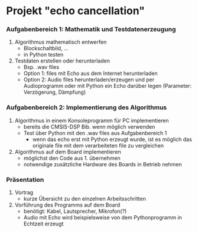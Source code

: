 # Projekt "echo cancellation"


### Aufgabenbereich 1: Mathematik und Testdatenerzeugung

1. Algorithmus mathematisch entwerfen
    - Blockschaltbild, ...
    - in Python testen
2. Testdaten erstellen oder herunterladen
    - Bsp. .wav files
    - Option 1: files mit Echo aus dem Internet herunterladen
    - Option 2: Audio files herunterladen/erzeugen und per Audioprogramm oder mit Python ein Echo darüber legen (Parameter: Verzögerung, Dämpfung)



### Aufgabenbereich 2: Implementierung des Algorithmus

1. Algorithmus in einem Konsoleprogramm für PC implementieren
    - bereits die CMSIS-DSP Bib. wenn möglich verwenden
    - Test über Python mit den .wav files aus Aufgabenbereich 1 
        - wenn das echo erst mit Python erzeugt wurde, ist es möglich das originale file mit dem verarbeiteten file zu vergleichen
2. Algorithmus auf dem Board implementieren
    - möglichst den Code aus 1. übernehmen
    - notwendige zusätzliche Hardware des Boards in Betrieb nehmen



### Präsentation

1. Vortrag
    - kurze Übersicht zu den einzelnen Arbeitsschritten
2. Vorführung des Programms auf dem Board
    - benötigt: Kabel, Lautsprecher, Mikrofon(?)
    - Audio mit Echo wird beispielsweise von dem Pythonprogramm in Echtzeit erzeugt

